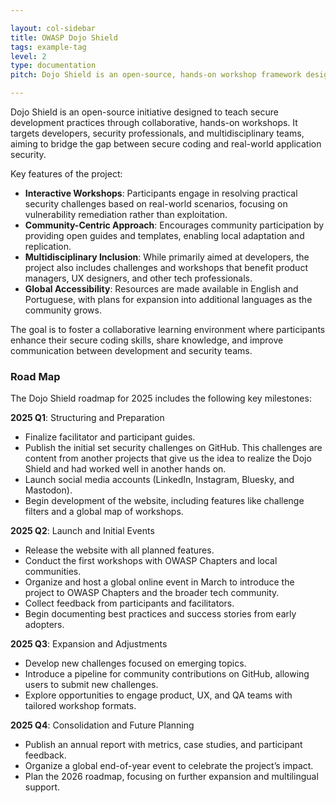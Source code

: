 ```yaml
---

layout: col-sidebar
title: OWASP Dojo Shield
tags: example-tag
level: 2
type: documentation
pitch: Dojo Shield is an open-source, hands-on workshop framework designed to teach secure coding practices through collaborative, real-world challenge solving.

---
```


Dojo Shield is an open-source initiative designed to teach secure development practices through collaborative, hands-on workshops. It targets developers, security professionals, and multidisciplinary teams, aiming to bridge the gap between secure coding and real-world application security.

Key features of the project:
-	**Interactive Workshops**: Participants engage in resolving practical security challenges based on real-world scenarios, focusing on vulnerability remediation rather than exploitation.
-	**Community-Centric Approach**: Encourages community participation by providing open guides and templates, enabling local adaptation and replication.
-	**Multidisciplinary Inclusion**: While primarily aimed at developers, the project also includes challenges and workshops that benefit product managers, UX designers, and other tech professionals.
-	**Global Accessibility**: Resources are made available in English and Portuguese, with plans for expansion into additional languages as the community grows.

The goal is to foster a collaborative learning environment where participants enhance their secure coding skills, share knowledge, and improve communication between development and security teams.

### Road Map
The Dojo Shield roadmap for 2025 includes the following key milestones:

**2025 Q1**: Structuring and Preparation
-	Finalize facilitator and participant guides.
-	Publish the initial set security challenges on GitHub. This challenges are content from another projects that give us the idea to realize the Dojo Shield and had worked well in another hands on.
-	Launch social media accounts (LinkedIn, Instagram, Bluesky, and Mastodon).
-	Begin development of the website, including features like challenge filters and a global map of workshops.

**2025 Q2**: Launch and Initial Events
-	Release the website with all planned features.
-	Conduct the first workshops with OWASP Chapters and local communities.
-	Organize and host a global online event in March to introduce the project to OWASP Chapters and the broader tech community.
-	Collect feedback from participants and facilitators.
-	Begin documenting best practices and success stories from early adopters.

**2025 Q3**: Expansion and Adjustments
-	Develop new challenges focused on emerging topics.
-	Introduce a pipeline for community contributions on GitHub, allowing users to submit new challenges.
-	Explore opportunities to engage product, UX, and QA teams with tailored workshop formats.

**2025 Q4**: Consolidation and Future Planning
-	Publish an annual report with metrics, case studies, and participant feedback.
-	Organize a global end-of-year event to celebrate the project’s impact.
-	Plan the 2026 roadmap, focusing on further expansion and multilingual support.

